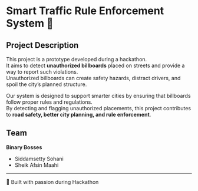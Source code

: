 # Smart Traffic Rule Enforcement System 🚦

## Project Description
This project is a prototype developed during a hackathon.  
It aims to detect **unauthorized billboards** placed on streets and provide a way to report such violations.  
Unauthorized billboards can create safety hazards, distract drivers, and spoil the city’s planned structure.  

Our system is designed to support smarter cities by ensuring that billboards follow proper rules and regulations.  
By detecting and flagging unauthorized placements, this project contributes to **road safety, better city planning, and rule enforcement**.  

## Team
**Binary Bosses**  
- Siddamsetty Sohani  
- Sheik Afsin Maahi  

---
🚀 Built with passion during Hackathon
